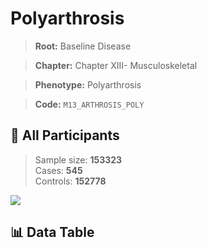 # Polyarthrosis

> **Root:** Baseline Disease  

> **Chapter:** Chapter XIII- Musculoskeletal  

> **Phenotype:** Polyarthrosis  

> **Code:** `M13_ARTHROSIS_POLY`

## 🧪 All Participants  
> Sample size: **153323**  
> Cases: **545**  
> Controls: **152778**
<img src="/Sensitive/Figures/ALL/Baseline/M13_ARTHROSIS_POLY.png"/>

## 📊 Data Table
<CsvTableMRF src="/Sensitive/Data/ALL/Baseline/LG_M13_ARTHROSIS_POLY.csv"/>

